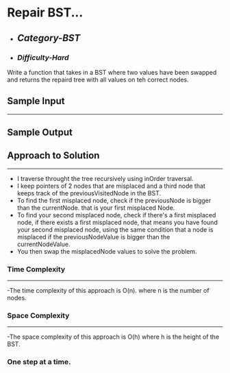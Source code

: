 # Repair BST...

- ## **_Category-BST_**
- ### **_Difficulty-Hard_**

Write a function that takes in a BST where two values have been swapped and returns the repaird tree with all values on teh correct nodes.

## Sample Input

---

## Sample Output

## Approach to Solution

---

- I traverse throught the tree recursively using inOrder traversal.
- I keep pointers of 2 nodes that are misplaced and a third node that keeps track of the previousVisitedNode in the BST.
- To find the first misplaced node, check if the previousNode is bigger than the currentNode. that is your first misplaced Node.
- To find your second misplaced node, check if there's a first misplaced node, if there exists a first misplaced node, that means you have found your second misplaced node, using the same condition that a node is misplaced if the previousNodeValue is bigger than the currentNodeValue.
- You then swap the misplacedNode values to solve the problem.

### Time Complexity

---

-The time complexity of this approach is O(n). where n is the number of nodes.

### Space Complexity

---

-The space complexity of this approach is O(h) where h is the height of the BST.

### One step at a time.
